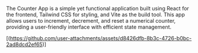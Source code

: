 The Counter App is a simple yet functional application built using React for the frontend, Tailwind CSS for styling, and Vite as the build tool. This app allows users to increment, decrement, and reset a numerical counter, providing a user-friendly interface with efficient state management.

[(https://github.com/user-attachments/assets/d8426dfb-8b3c-4726-b0bc-2ad8dcd2ef65)]
